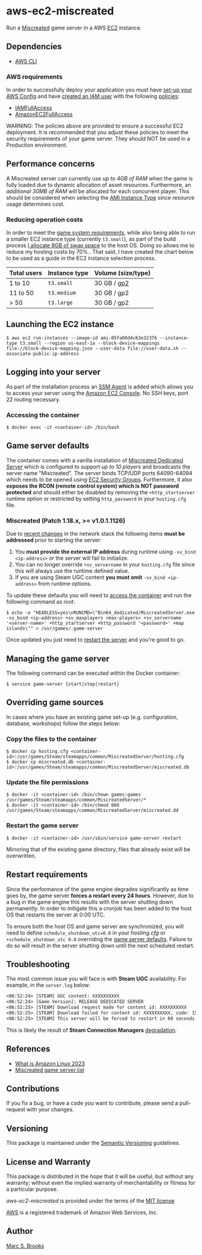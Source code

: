 # aws-ec2-miscreated

Run a [Miscreated](https://miscreatedgame.com) game server in a AWS [EC2](https://aws.amazon.com/ec2) instance.

## Dependencies

- [AWS CLI](https://aws.amazon.com/cli)

### AWS requirements

In order to successfully deploy your application you must have [set-up your AWS Config](https://docs.aws.amazon.com/config/latest/developerguide/gs-cli.html) and have [created an IAM user](https://docs.aws.amazon.com/IAM/latest/UserGuide/id_users_create.html) with the following [policies](https://docs.aws.amazon.com/IAM/latest/UserGuide/access_policies_manage.html):

- [IAMFullAccess](https://console.aws.amazon.com/iam/home#/policies/arn%3Aaws%3Aiam%3A%3Aaws%3Apolicy%2FIAMFullAccess)
- [AmazonEC2FullAccess](https://console.aws.amazon.com/iam/home#/policies/arn%3Aaws%3Aiam%3A%3Aaws%3Apolicy%2FAmazonEC2FullAccess)

WARNING: The policies above are provided to ensure a successful EC2 deployment.  It is recommended that you adjust these policies to meet the security requirements of your game server.  They should NOT be used in a Production environment.

## Performance concerns

A Miscreated server can currently use _up to 4GB of RAM_ when the game is fully loaded due to dynamic allocation of asset resources.  Furthermore, an _additional 30MB of RAM_ will be allocated for each concurrent player.  This should be considered when selecting the [AMI Instance Type](https://aws.amazon.com/ec2/instance-types) since resource usage determines cost.

### Reducing operation costs

In order to meet the [game system requirements](#performance-concerns), while also being able to run a smaller EC2 instance type (currently `t3.small`), as part of the build process [I allocate 8GB of swap space](https://github.com/nuxy/aws-ec2-miscreated/blob/master/user-data.sh#L28) to the host OS.  Doing so allows me to reduce my hosting costs by 70%.. That said, I have created the chart below to be used as a guide in the EC2 instance selection process.

| Total users | Instance type | Volume (size/type) |
|-------------|---------------|--------------------|
| 1  to 10    | `t3.small`    | 30 GB / [gp2](https://docs.aws.amazon.com/AWSEC2/latest/UserGuide/ebs-volume-types.html#vol-type-ssd) |
| 11 to 50    | `t3.medium`   | 30 GB / gp2        |
| > 50        | `t3.large`    | 30 GB / gp2        |

## Launching the EC2 instance

    $ aws ec2 run-instances --image-id ami-05fa00d4c63e32376 --instance-type t3.small --region us-east-1a --block-device-mappings file://block-device-mapping.json --user-data file://user-data.sh --associate-public-ip-address

## Logging into your server

As part of the installation process an [SSM Agent](https://docs.aws.amazon.com/systems-manager/latest/userguide/prereqs-ssm-agent.html) is added which allows you to access your server using the [Amazon EC2 Console](https://docs.aws.amazon.com/systems-manager/latest/userguide/session-manager-working-with-sessions-start.html#start-ec2-console).  No SSH keys, port 22 routing necessary.

### Accessing the container

    $ docker exec -it <container-id> /bin/bash

## Game server defaults

The container comes with a vanilla installation of [Miscreated Dedicated Server](https://steamdb.info/app/302200) which is configured to support _up to 10 players_ and broadcasts the server name "Miscreated".  The server binds TCP/UDP ports 64090-64094 which needs to be opened using [EC2 Security Groups](https://docs.aws.amazon.com/AWSEC2/latest/UserGuide/working-with-security-groups.html#creating-security-group).  Furthermore, it also **exposes the RCON (remote control system) which is NOT password protected** and should either be disabled by removing the `+http_startserver` runtime option or restricted by setting `http_password` in your `hosting.cfg` file.

### Miscreated (Patch 1.18.x, >= v1.0.1.1126)

Due to [recent changes](https://twitter.com/miscreatedgame/status/1615515730929410050) in the network stack the following items **must be addressed** prior to starting the server:

1. You **must provide the external IP address** during runtime using `-sv_bind <ip-address>` or the server will fail to initialize.
2. You can no longer override `+sv_servername` in your `hosting.cfg` file since this will always use the runtime defined value.
3. If you are using Steam UGC content **you must omit** `-sv_bind <ip-address>` from runtime options.

To update these defaults you will need to [access the container](#accessing-the-container) and run the following command as root:

    $ echo -e "HEADLESS=yes\nRUNCMD=\"Bin64_dedicated/MiscreatedServer.exe -sv_bind <ip-address> +sv_maxplayers <max-players> +sv_servername '<server-name>' +http_startserver +http_password '<password>' +map islands\"" > /usr/games/.game-server

Once updated you just need to [restart the server](#managing-the-game-server) and you're good to go.

## Managing the game server

The following command can be executed within the Docker container:

    $ service game-server {start|stop|restart}

## Overriding game sources

In cases where you have an existing game set-up (e.g. configuration, database, workshops) follow the steps below:

### Copy the files to the container

    $ docker cp hosting.cfg <container-id>:/usr/games/Steam/steamapps/common/MiscreatedServer/hosting.cfg
    $ docker cp miscreated.db <container-id>:/usr/games/Steam/steamapps/common/MiscreatedServer/miscreated.db

### Update the file permissions

    $ docker -it <container-id> /bin/chown games:games /usr/games/Steam/steamapps/common/MiscreatedServer/*
    $ docker -it <container-id> /bin/chmod 666 /usr/games/Steam/steamapps/common/MiscreatedServer/miscreated.dd

### Restart the game server

    $ docker -it <container-id> /usr/sbin/service game-server restart

Mirroring that of the existing game directory, files that already exist will be overwritten.

## Restart requirements

Since the performance of the game engine degrades significantly as time goes by, the game server **forces a restart every 24 hours**.  However, due to a bug in the game engine this results with the server shutting down permanently.  In order to mitigate this a cronjob has been added to the host OS that restarts the server at 0:00 UTC.

To ensure both the host OS and game server are synchronized, you will need to define `schedule_shutdown_utc=0.0` in your _hosting.cfg_ or `+schedule_shutdown_utc 0.0` overriding the [game server defaults](#game-server-defaults).  Failure to do so will result in the server shutting down until the next scheduled restart.

## Troubleshooting

The most common issue you will face is with **Steam UGC** availability.  For example, in the `server.log` below:

```txt
<06:52:24> [STEAM] UGC content: XXXXXXXXXX
<06:52:24> [Game Version]: RELEASE DEDICATED SERVER
<06:52:25> [STEAM] Download request made for content id: XXXXXXXXXX
<06:52:25> [STEAM] Download failed for content id: XXXXXXXXXX, code: 15
<06:52:25> [STEAM] This server will be forced to restart in 60 seconds.
```

This is likely the result of **Steam Connection Managers** [degradation](https://steamstat.us).

## References

- [What is Amazon Linux 2023](https://docs.aws.amazon.com/linux/al2023/ug/what-is-amazon-linux.html)
- [Miscreated game server list](https://servers.miscreatedgame.com)

## Contributions

If you fix a bug, or have a code you want to contribute, please send a pull-request with your changes.

## Versioning

This package is maintained under the [Semantic Versioning](https://semver.org) guidelines.

## License and Warranty

This package is distributed in the hope that it will be useful, but without any warranty; without even the implied warranty of merchantability or fitness for a particular purpose.

_aws-ec2-miscreated_ is provided under the terms of the [MIT license](http://www.opensource.org/licenses/mit-license.php)

[AWS](https://aws.amazon.com) is a registered trademark of Amazon Web Services, Inc.

## Author

[Marc S. Brooks](https://github.com/nuxy)
